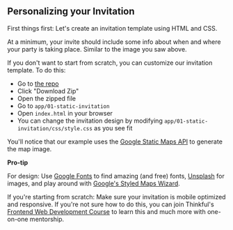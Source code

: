 ## Personalizing your Invitation

First things first: Let's create an invitation template using HTML and CSS.

At a minimum, your invite should include some info about when and where your party is taking place. Similar to the image you saw above.

If you don't want to start from scratch, you can customize our invitation template. To do this:
- Go to [the repo](https://github.com/Thinkful/guide-uber-api)
- Click "Download Zip"
- Open the zipped file
- Go to `app/01-static-invitation`
- Open `index.html` in your browser
- You can change the invitation design by modifying `app/01-static-invitation/css/style.css` as you see fit

You'll notice that our example uses the [Google Static Maps API](https://developers.google.com/maps/documentation/staticmaps/) to generate the map image.

__Pro-tip__

For design: Use [Google Fonts](http://www.google.com/fonts) to find amazing (and free) fonts, [Unsplash](https://unsplash.com) for images, and play around with [Google's Styled Maps Wizard](http://gmaps-samples-v3.googlecode.com/svn/trunk/styledmaps/wizard/index.html).

If you're starting from scratch: Make sure your invitation is mobile optimized and responsive. If you're not sure how to do this, you can join Thinkful's [Frontend Web Development Course](http://www.thinkful.com/web-development-course?utm_source=tf_uber_party_invite_guide&utm_medium=link&utm_campaign=tf_guides) to learn this and much more with one-on-one mentorship.



